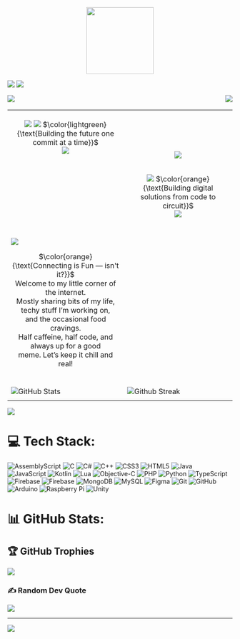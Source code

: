 
<p align="center">
  <img src="https://github.com/TheDudeThatCode/TheDudeThatCode/blob/master/Assets/Developer.gif" width="150px"/>
</p>

<img src="https://readme-typing-svg.herokuapp.com?font=arial&weight=800&size=42&duration=1&pause=1000&color=ffffff&center=true&multiline=true&width=1000&height=60&lines=Hi,+I'm+Piyush+Kokane!" />
<img src="https://readme-typing-svg.herokuapp.com?font=arial&weight=800&size=22&duration=1&pause=1000&color=00ff00&center=true&multiline=false&width=1000&height=32&lines=~+A+Full+Stack+Developer+~" />


<a href="https://github.com/piyush-kokane"><img align="left" src="https://img.shields.io/github/followers/piyush-kokane?label=follow&style=social" /></a>
<img align="right" src="https://komarev.com/ghpvc/?username=piyush-kokane&label=Views&color=red&style=flat" />
<br>

<table border="0">
  <tr>
    <td align="center" width="500">
      <br>
      <img src="https://readme-typing-svg.herokuapp.com?font=arial&weight=800&size=42&duration=1&pause=1000&color=F70000&center=true&multiline=true&width=500&height=70&lines=About+Me" />
      <img src="https://readme-typing-svg.herokuapp.com?font=Fira+Code&size=18&pause=1000&color=00FF00&center=true&multiline=false&width=500&height=27&lines=Welcome+to+my+GitHub!;I+❤️+coding;I+explore+cool+tech+projects;Let's+collaborate!" />
      $\color{lightgreen}{\text{Building the future one commit at a time}}$<br>
      <img src="https://readme-typing-svg.herokuapp.com?font=arial&size=16&duration=1&color=FFFFFF&center=true&multiline=true&repeat=false&width=500&height=250&lines=
        I'm+passionate+Full+Stack+Developer+with+a+strong+technical;
        background+in+web+development+and+software+engineering.;
        Additionally%2C%E2%80%8E++%E2%80%8E+I+%E2%80%8E+have%E2%80%8E++hands-on+%E2%80%8E+experience+%E2%80%8E+%E2%80%8E+with+%E2%80%8E++hardware;
        systems%2C+%E2%80%8E+%E2%80%8E+%E2%80%8E%E2%80%8E++including+%E2%80%8E%E2%80%8E++%E2%80%8E+%E2%80%8E+microcontrollers+%E2%80%8E+%E2%80%8E%E2%80%8E++%E2%80%8E%E2%80%8E+and+%E2%80%8E+%E2%80%8E+%E2%80%8E++%E2%80%8E+processors;
        With+my+expertise+in+%E2%80%8E+MERN+STACK%2C+%E2%80%8E+App+development%2C+%E2%80%8EAI%2C;
        ML%2C+Game+development%2C+I++%E2%80%8Eenjoy++turning++%E2%80%8E+%E2%80%8Ecomplex++%E2%80%8E%E2%80%8E+%E2%80%8Eproblems;
        into+simple%2C+beautiful%2C+and+intuitive+solutions.;
        +;
        I'm+always+eager+to+learn+new+skills+and+collaborate;
        on+exciting+projects."
      />
      <br><br>
    </td>
    <td align="center" width="500">
      <br><br><br><br>
      <img src="https://readme-typing-svg.herokuapp.com?font=arial&weight=100&size=16&duration=1&color=FFFFFF&vCenter=true&multiline=true&repeat=false&width=400&height=220&lines=
        %E2%80%A2+%F0%9F%94%AD+I%E2%80%99m+currently+working+on+MERN+Stack;
        %E2%80%A2+%F0%9F%8C%B1+I%E2%80%99m+currently+learning+Android+Studio;
        %E2%80%A2+%F0%9F%8C%B1+I%E2%80%99m+currently+studying+at+MIT-WPU;
        %E2%80%A2+%F0%9F%91%AF+I%E2%80%99m+looking+to+collaborate+on+cool+projects;
        %E2%80%A2+%F0%9F%A4%94+I%E2%80%99m+looking+for+help+with+Android+Studio+(Kotlin);
        %E2%80%A2+%F0%9F%91%BD+Ask+me+about+do+Alien's+exist;
        %E2%80%8E%E2%80%A2+%F0%9F%93%AB+How+to+reach+me%3A+pjkokane21%40gmail.com;
        %E2%80%A2+%F0%9F%98%84+Fun+fact%3A+I+started+programming+from+age+of+12;
        %E2%80%A2+%E2%9A%A1+Fun+fact%3A+Before+that+i+was+into+hardware"
      />
    </td>
  </tr>
  <tr>
    <td>
    </td>
    <td align="center">
      <br>
      <img src="https://readme-typing-svg.herokuapp.com?font=arial&weight=800&size=42&duration=1&pause=1000&color=F70000&center=true&multiline=true&width=500&height=70&lines=Tech+Stack" />
      $\color{orange}{\text{Building digital solutions from code to circuit}}$<br>
      <img src="https://readme-typing-svg.herokuapp.com?font=arial&size=16&duration=1&color=FFFFFF&center=true&multiline=true&repeat=false&width=500&height=150&lines=Expertise+spanning+from+%E2%80%8E+full-stack+%E2%80%8E+web+%E2%80%8E+development+using;MERN+stack+%E2%80%8E+to+%E2%80%8E+mobile+app+development%2C%E2%80%8E++AI%2FML%2C%E2%80%8E++and+%E2%80%8E%E2%80%8E+game;development.+My+technical+proficiency+extends+to+%E2%80%8E+hardware%2C;where+I+work+with+microcontrollers+and+processors%2C+enabling;seamless+integration+of+software+and+hardware+solutions."
      />
      <br>
    </td>
  </tr>
  <tr>
    <td>
      <br><br><img src="https://readme-typing-svg.herokuapp.com?font=&weight=800&size=36&duration=1&pause=1000&color=F70000&center=true&width=500&lines=social" />
      <p align="center"> 
        $\color{orange}{\text{Connecting is Fun — isn't it?}}$<br>
        Welcome to my little corner of the internet.<br>
        Mostly sharing bits of my life, techy stuff I’m working on,<br>
        and the occasional food cravings.<br>
        Half caffeine, half code, and always up for a good<br>
        meme. Let’s keep it chill and real!
      </p><br>
    </td>
    <td>
    </td>
  </tr>
  <tr>
  <td>
    <img src="https://github-readme-stats.vercel.app/api?username=piyush-kokane&show_icons=true&theme=dark&hide_border=true&bg_color=151b23&title_color=fb8c00&text_color=ffffdd&icon_color=90EE90&include_all_commits=true&count_private=false" alt="GitHub Stats" title="Github Stats"/>  

  </td>
  <td>
      <img src="https://github-readme-streak-stats.herokuapp.com/?user=piyush-kokane&theme=dark&background=151b23&title_color=FFA500&text_color=a8fdf6&icon_color=90EE90&hide_border=true" alt="Github Streak" title="Github Streak"/> 
  </td>
</tr>
<tr>
  <td colspan="2">
  </td>
</tr>
</table>



![](https://github-readme-stats.vercel.app/api/top-langs/?username=piyush-kokane&theme=dark&hide_border=false&include_all_commits=true&count_private=false&layout=compact)


# 💻 Tech Stack:
![AssemblyScript](https://img.shields.io/badge/assembly%20script-%23000000.svg?style=for-the-badge&logo=assemblyscript&logoColor=white) ![C](https://img.shields.io/badge/c-%2300599C.svg?style=for-the-badge&logo=c&logoColor=white) ![C#](https://img.shields.io/badge/c%23-%23239120.svg?style=for-the-badge&logo=csharp&logoColor=white) ![C++](https://img.shields.io/badge/c++-%2300599C.svg?style=for-the-badge&logo=c%2B%2B&logoColor=white) ![CSS3](https://img.shields.io/badge/css3-%231572B6.svg?style=for-the-badge&logo=css3&logoColor=white) ![HTML5](https://img.shields.io/badge/html5-%23E34F26.svg?style=for-the-badge&logo=html5&logoColor=white) ![Java](https://img.shields.io/badge/java-%23ED8B00.svg?style=for-the-badge&logo=openjdk&logoColor=white) ![JavaScript](https://img.shields.io/badge/javascript-%23323330.svg?style=for-the-badge&logo=javascript&logoColor=%23F7DF1E) ![Kotlin](https://img.shields.io/badge/kotlin-%237F52FF.svg?style=for-the-badge&logo=kotlin&logoColor=white) ![Lua](https://img.shields.io/badge/lua-%232C2D72.svg?style=for-the-badge&logo=lua&logoColor=white) ![Objective-C](https://img.shields.io/badge/OBJECTIVE--C-%233A95E3.svg?style=for-the-badge&logo=apple&logoColor=white) ![PHP](https://img.shields.io/badge/php-%23777BB4.svg?style=for-the-badge&logo=php&logoColor=white) ![Python](https://img.shields.io/badge/python-3670A0?style=for-the-badge&logo=python&logoColor=ffdd54) ![TypeScript](https://img.shields.io/badge/typescript-%23007ACC.svg?style=for-the-badge&logo=typescript&logoColor=white) ![Firebase](https://img.shields.io/badge/firebase-%23039BE5.svg?style=for-the-badge&logo=firebase) ![Firebase](https://img.shields.io/badge/firebase-a08021?style=for-the-badge&logo=firebase&logoColor=ffcd34) ![MongoDB](https://img.shields.io/badge/MongoDB-%234ea94b.svg?style=for-the-badge&logo=mongodb&logoColor=white) ![MySQL](https://img.shields.io/badge/mysql-4479A1.svg?style=for-the-badge&logo=mysql&logoColor=white) ![Figma](https://img.shields.io/badge/figma-%23F24E1E.svg?style=for-the-badge&logo=figma&logoColor=white) ![Git](https://img.shields.io/badge/git-%23F05033.svg?style=for-the-badge&logo=git&logoColor=white) ![GitHub](https://img.shields.io/badge/github-%23121011.svg?style=for-the-badge&logo=github&logoColor=white) ![Arduino](https://img.shields.io/badge/-Arduino-00979D?style=for-the-badge&logo=Arduino&logoColor=white) ![Raspberry Pi](https://img.shields.io/badge/-Raspberry_Pi-C51A4A?style=for-the-badge&logo=Raspberry-Pi) ![Unity](https://img.shields.io/badge/unity-%23000000.svg?style=for-the-badge&logo=unity&logoColor=white)
# 📊 GitHub Stats:


## 🏆 GitHub Trophies
![](https://github-profile-trophy.vercel.app/?username=piyush-kokane&theme=radical&no-frame=true&no-bg=true&margin-w=4)

### ✍️ Random Dev Quote
![](https://quotes-github-readme.vercel.app/api?type=horizontal&theme=radical)

---
[![](https://visitcount.itsvg.in/api?id=piyush-kokane&icon=0&color=0)](https://visitcount.itsvg.in)

<!-- Proudly created with GPRM ( https://gprm.itsvg.in ) -->
